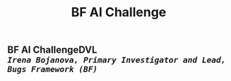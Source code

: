 ﻿---
weight: 3
title: "BF AI Challenge"
---
## BF AI ChallengeDVL <br/>_`Irena Bojanova, Primary Investigator and Lead, Bugs Framework (BF)`_

